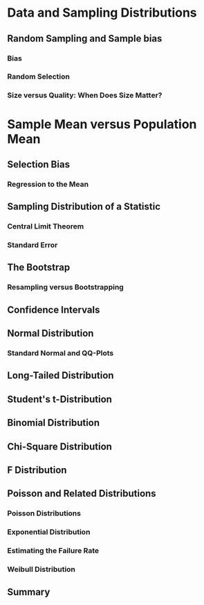 # Data and Sampling Distributions

## Random Sampling and Sample bias

### Bias

### Random Selection

### Size versus Quality: When Does Size Matter?

# Sample Mean versus Population Mean

## Selection Bias

### Regression to the Mean

## Sampling Distribution of a Statistic

### Central Limit Theorem

### Standard Error

## The Bootstrap

### Resampling versus Bootstrapping

## Confidence Intervals

## Normal Distribution

### Standard Normal and QQ-Plots

## Long-Tailed Distribution

## Student's t-Distribution

## Binomial Distribution

## Chi-Square Distribution

## F Distribution

## Poisson and Related Distributions

### Poisson Distributions

### Exponential Distribution

### Estimating the Failure Rate

### Weibull Distribution

## Summary
